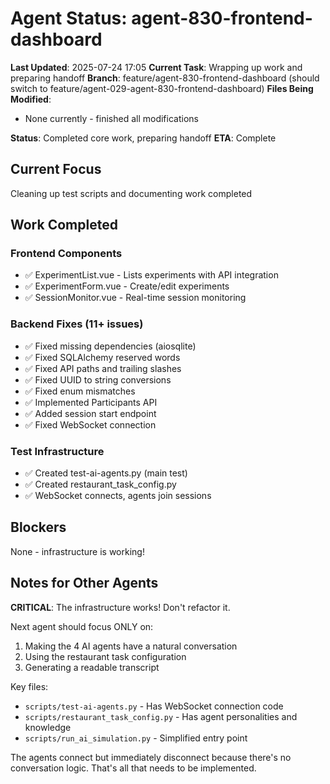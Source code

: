 # Agent Status: agent-830-frontend-dashboard

**Last Updated**: 2025-07-24 17:05
**Current Task**: Wrapping up work and preparing handoff
**Branch**: feature/agent-830-frontend-dashboard (should switch to feature/agent-029-agent-830-frontend-dashboard)
**Files Being Modified**:
- None currently - finished all modifications

**Status**: Completed core work, preparing handoff
**ETA**: Complete

## Current Focus
Cleaning up test scripts and documenting work completed

## Work Completed

### Frontend Components
- ✅ ExperimentList.vue - Lists experiments with API integration
- ✅ ExperimentForm.vue - Create/edit experiments
- ✅ SessionMonitor.vue - Real-time session monitoring

### Backend Fixes (11+ issues)
- ✅ Fixed missing dependencies (aiosqlite)
- ✅ Fixed SQLAlchemy reserved words
- ✅ Fixed API paths and trailing slashes
- ✅ Fixed UUID to string conversions
- ✅ Fixed enum mismatches
- ✅ Implemented Participants API
- ✅ Added session start endpoint
- ✅ Fixed WebSocket connection

### Test Infrastructure
- ✅ Created test-ai-agents.py (main test)
- ✅ Created restaurant_task_config.py
- ✅ WebSocket connects, agents join sessions

## Blockers
None - infrastructure is working!

## Notes for Other Agents

**CRITICAL**: The infrastructure works! Don't refactor it.

Next agent should focus ONLY on:
1. Making the 4 AI agents have a natural conversation
2. Using the restaurant task configuration
3. Generating a readable transcript

Key files:
- `scripts/test-ai-agents.py` - Has WebSocket connection code
- `scripts/restaurant_task_config.py` - Has agent personalities and knowledge
- `scripts/run_ai_simulation.py` - Simplified entry point

The agents connect but immediately disconnect because there's no conversation logic. That's all that needs to be implemented.